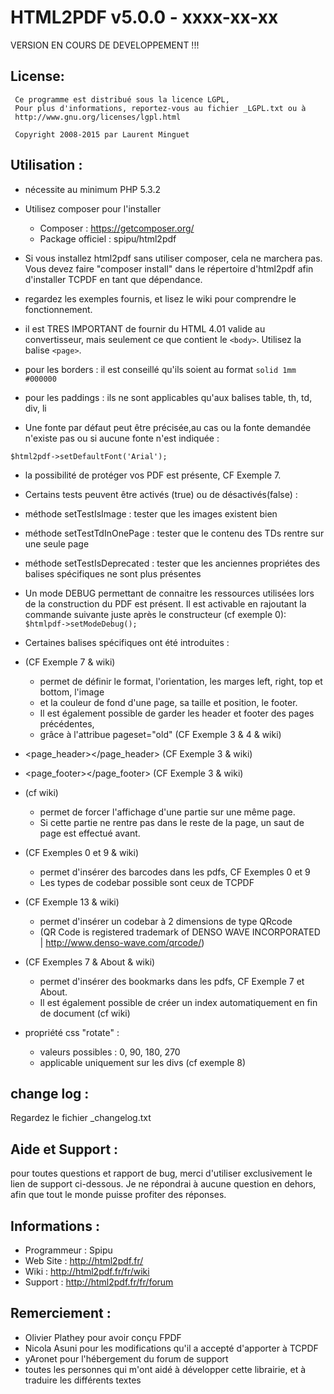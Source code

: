HTML2PDF v5.0.0 - xxxx-xx-xx
============================

VERSION EN COURS DE DEVELOPPEMENT !!!

License:
--------
```
 Ce programme est distribué sous la licence LGPL,
 Pour plus d'informations, reportez-vous au fichier _LGPL.txt ou à
 http://www.gnu.org/licenses/lgpl.html
 
 Copyright 2008-2015 par Laurent Minguet
```

Utilisation :
------------

 * nécessite au minimum PHP 5.3.2

 * Utilisez composer pour l'installer
   * Composer : https://getcomposer.org/
   * Package officiel : spipu/html2pdf
        
 * Si vous installez html2pdf sans utiliser composer, cela ne marchera pas.
   Vous devez faire "composer install" dans le répertoire d'html2pdf
   afin d'installer TCPDF en tant que dépendance.
   
 * regardez les exemples fournis, et lisez le wiki pour comprendre le fonctionnement.

 * il est TRES IMPORTANT de fournir du HTML 4.01 valide au convertisseur,
 mais seulement ce que contient le `<body>`. Utilisez la balise `<page>`.

 * pour les borders : il est conseillé qu'ils soient au format `solid 1mm #000000`

 * pour les paddings : ils ne sont applicables qu'aux balises table, th, td, div, li

 * Une fonte par défaut peut être précisée,au cas ou la fonte demandée n'existe pas ou si aucune fonte n'est indiquée :
 
 `$html2pdf->setDefaultFont('Arial');`

 * la possibilité de protéger vos PDF est présente, CF Exemple 7.

 * Certains tests peuvent être activés (true) ou de désactivés(false) :
 
  * méthode setTestIsImage      : tester que les images existent bien
  
  * méthode setTestTdInOnePage  : tester que le contenu des TDs rentre sur une seule page
  
  * méthode setTestIsDeprecated : tester que les anciennes propriétes des balises spécifiques ne sont plus présentes

 * Un mode DEBUG permettant de connaitre les ressources utilisées lors de la construction du PDF est présent.
Il est activable en rajoutant la commande suivante juste après le constructeur (cf exemple 0):
`$htmlpdf->setModeDebug();`

 * Certaines balises spécifiques ont été introduites :
  
  * <page></page>  (CF Exemple 7 & wiki)
    * permet de définir le format, l'orientation, les marges left, right, top et bottom, l'image
    * et la couleur de fond d'une page, sa taille et position, le footer.
    * Il est également possible de garder les header et footer des pages précédentes,
    * grâce à l'attribue pageset="old" (CF Exemple 3 & 4 & wiki)
 
  * <page_header></page_header> (CF Exemple 3 & wiki)

  * <page_footer></page_footer> (CF Exemple 3 & wiki)

  * <nobreak></nobreak> (cf wiki)
    * permet de forcer l'affichage d'une partie sur une même page.
    * Si cette partie ne rentre pas dans le reste de la page, un saut de page est effectué avant.
 
  * <barcode></barcode>  (CF Exemples 0 et 9 & wiki)
    * permet d'insérer des barcodes dans les pdfs, CF Exemples 0 et 9
    * Les types de codebar possible sont ceux de TCPDF
         
  * <qrcode></qrcode> (CF Exemple 13 & wiki)
    * permet d'insérer un codebar à 2 dimensions de type QRcode
    * (QR Code is registered trademark of DENSO WAVE INCORPORATED | http://www.denso-wave.com/qrcode/)

  * <bookmark></bookmark>  (CF Exemples 7 & About & wiki)
    * permet d'insérer des bookmarks dans les pdfs, CF Exemple 7 et About.
    * Il est également possible de créer un index automatiquement en fin de document (cf wiki)

  * propriété css "rotate" :
    * valeurs possibles : 0, 90, 180, 270
    * applicable uniquement sur les divs (cf exemple 8)

change log :
------------

Regardez le fichier _changelog.txt

Aide et Support :
-----------------

 pour toutes questions et rapport de bug, merci d'utiliser exclusivement le lien de support ci-dessous.
 Je ne répondrai à aucune question en dehors, afin que tout le monde puisse profiter des réponses.

Informations :
-------------

* Programmeur : Spipu
* Web Site    : http://html2pdf.fr/
* Wiki        : http://html2pdf.fr/fr/wiki
* Support     : http://html2pdf.fr/fr/forum

Remerciement :
--------------

 * Olivier Plathey pour avoir conçu FPDF
 * Nicola Asuni pour les modifications qu'il a accepté d'apporter à TCPDF
 * yAronet pour l'hébergement du forum de support
 * toutes les personnes qui m'ont aidé à développer cette librairie, et à traduire les différents textes
